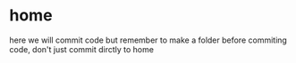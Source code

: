 # home
here we will commit code but remember to make a folder before commiting code, don't just commit dirctly to home
